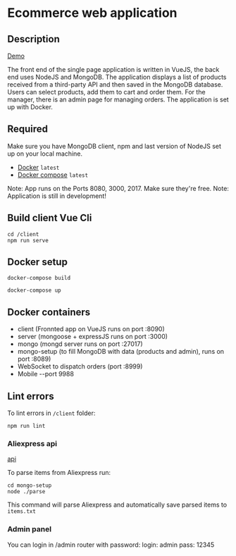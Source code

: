 # Ecommerce web application

## Description

[Demo](https://volokolamskspb.github.io/Ecommerce-shop)

The front end of the single page application is written in VueJS, the back end uses NodeJS and MongoDB. The application displays a list of products received from a third-party API and then saved in the MongoDB database. Users can select products, add them to cart and order them. For the manager, there is an admin page for managing orders.
The application is set up with Docker.

## Required

Make sure you have MongoDB client, npm and last version of NodeJS set up on your local machine.

- [Docker](https://docs.docker.com/install/) `latest`
- [Docker compose](https://docs.docker.com/compose/install/) `latest`

Note: App runs on the Ports 8080, 3000, 2017. Make sure they're free.
Note: Application is still in development!

## Build client Vue Cli

```
cd /client
npm run serve
```

## Docker setup

```
docker-compose build
```
```
docker-compose up
```

## Docker containers 

- client (Fronnted app on VueJS runs on port :8090)
- server (mongoose  + expressJS runs on port :3000)
- mongo (mongd server runs on port :27017)
- mongo-setup (to fill MongoDB with data (products and admin), runs on port :8089)
- WebSocket to dispatch orders (port :8999)
- Mobile --port 9988

## Lint errors

To lint errors in `/client` folder:

``` npm run lint ```

### Aliexpress api 

[api](https://rapidapi.com/?utm_campaign=Quora&utm_medium=link_Marketplace&utm_source=Quora)

To parse items from Aliexpress run:
```
cd mongo-setup
node ./parse

```
This command will parse Aliexpress and automatically save parsed items to `items.txt`

### Admin panel

You can login in /admin router with password:
login: admin
pass: 12345

